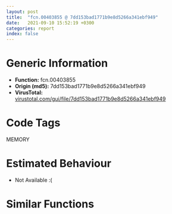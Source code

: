 ```yaml
---
layout: post
title:  "fcn.00403855 @ 7dd153bad1771b9e8d5266a341ebf949"
date:   2021-09-10 15:52:19 +0300
categories: report
index: false
---
```


# Generic Information
- **Function:** fcn.00403855
- **Origin (md5):** 7dd153bad1771b9e8d5266a341ebf949
- **VirusTotal:** [virustotal.com/gui/file/7dd153bad1771b9e8d5266a341ebf949][virustotal_ref]

# Code Tags
<span class="tag" id="MEMORY">MEMORY</span>


# Estimated Behaviour
<ul><li class="bhv-desc" id="na">Not Available :(</li></ul>

# Similar Functions
<script type="text/javascript" src="https://www.gstatic.com/charts/loader.js"></script>
<script type="text/javascript">

    google.charts.load('current', {'packages':['corechart']});
    google.charts.setOnLoadCallback(drawChart);

    function drawChart() {
    var data = new google.visualization.DataTable();
        data.addColumn('number', 'X');
        data.addColumn('number', 'Y');
        data.addColumn({type: 'string', role: 'tooltip', 'p': {'html': true}});
        data.addColumn({'type': 'string', 'role': 'style'});
        
        data.addRows([
    [-134.28419494628906, -178.84022521972656, '<b><a href="/report/fcn.00403855@7dd153bad1771b9e8d5266a341ebf949">fcn.00403855</a><br>@7dd153bad1771b9e8d5266a341ebf949</b><br>', 'point { fill-color: #e0440e; }'],
[42.62270736694336, -234.3578338623047, '<b><a href="/report/fcn.004f8675@ef3a0211d1ddb224667e2aa0d915337b">fcn.004f8675</a><br>@ef3a0211d1ddb224667e2aa0d915337b</b><br>', 'null'],
[194.389404296875, -137.30654907226562, '<b><a href="/report/fcn.00520545@da37d90419c1292c0f16cbfd1f66402d">fcn.00520545</a><br>@da37d90419c1292c0f16cbfd1f66402d</b><br>', 'null'],
[395.5716857910156, 74.832763671875, '<b><a href="/report/fcn.0040f3b6@59aef7c08025d70f84c85db2092fc99e">fcn.0040f3b6</a><br>@59aef7c08025d70f84c85db2092fc99e</b><br>', 'null'],
[3.986980676651001, -66.94634246826172, '<b><a href="/report/fcn.005d3ee5@36725a4ae161c6e8a09f5f34ebd6f2e0">fcn.005d3ee5</a><br>@36725a4ae161c6e8a09f5f34ebd6f2e0</b><br>', 'null'],
[-178.999267578125, -11.552372932434082, '<b><a href="/report/fcn.00403855@8912a6bd1add3d8b86feb51a00252709">fcn.00403855</a><br>@8912a6bd1add3d8b86feb51a00252709</b><br>', 'null'],
[148.2027587890625, 21.273784637451172, '<b><a href="/report/fcn.00407746@a2475448bf4050c1583e1970984a4d00">fcn.00407746</a><br>@a2475448bf4050c1583e1970984a4d00</b><br>', 'null'],
[147.5620574951172, 187.1454315185547, '<b><a href="/report/fcn.005ae9d5@4e8d6f73c8261716f687f8d06429ef4d">fcn.005ae9d5</a><br>@4e8d6f73c8261716f687f8d06429ef4d</b><br>', 'null'],
[-157.46897888183594, 176.61045837402344, '<b><a href="/report/fcn.004038a5@faca7110288761a0f664158c1f6c3986">fcn.004038a5</a><br>@faca7110288761a0f664158c1f6c3986</b><br>', 'null'],
[-39.368934631347656, 248.77365112304688, '<b><a href="/report/fcn.00599555@140d3779c34998b2115004c062b02ca8">fcn.00599555</a><br>@140d3779c34998b2115004c062b02ca8</b><br>', 'null'],
[-22.186800003051758, 93.23567199707031, '<b><a href="/report/fcn.004f8675@a9a3c47f5c08fef0f0f69b66c17916ac">fcn.004f8675</a><br>@a9a3c47f5c08fef0f0f69b66c17916ac</b><br>', 'null'],

        ]);

    var options = {
        title: 'Similarity Plot',
        legend: 'none',
        colors: ['#dedbd9', '#e6693e', '#ec8f6e', '#f3b49f', '#f6c7b6'],
        tooltip: {isHtml: true, trigger: 'both'},
        explorer: {
        actions: ["dragToZoom", "rightClickToReset"],
        },
        chartArea: {
        width: '80%',
        height: '80%'
        },
        width: '100%',
        height: '100%'
    };

    var chart = new google.visualization.ScatterChart(document.getElementById('chart_div'));

    chart.draw(data, options);
    }
    
</script>


<div id="chart_div" style="width: 100%px; height: 100%;"></div>

# Disassembled Code
{% highlight nasm %}

push ebp
mov ebp, esp
push ecx
mov ecx, dword[ebp+8]
push ebx
push esi
push edi
mov esi, dword[ecx+0x10]
mov eax, dword[ecx+8]
xor ebx, ebx
test eax, eax
jl off.b27
shl eax, 1
inc ebx
jmp off.b18
mov eax, ebx
push 0x3f
imul eax, eax, 0x204
pop edx
lea eax, [eax+esi+0x144]
mov dword[ebp-4], eax
mov dword[eax+8], eax
mov dword[eax+4], eax
add eax, 8
dec edx
jne off.b48
mov edi, ebx
push 4
shl edi, 0xf
add edi, dword[ecx+0xc]
push 0x1000
push 0x8000
push edi
call dword[sym.imp.KERNEL32.dll_VirtualAlloc]
test eax, eax
jne off.b99
or eax, 0xffffffff
jmp off.b246
lea edx, [edi+0x7000]
cmp edi, edx
ja off.b169
lea eax, [edi+0x10]
or dword[eax-8], 0xffffffff
or dword[eax+0xfec], 0xffffffff
lea ecx, [eax+0xffc]
mov dword[eax-4], 0xff0
mov dword[eax], ecx
lea ecx, [eax-0x1004]
mov dword[eax+4], ecx
mov dword[eax+0xfe8], 0xff0
add eax, 0x1000
lea ecx, [eax-0x10]
cmp ecx, edx
jbe off.b112
mov eax, dword[ebp-4]
lea ecx, [edi+0xc]
add eax, 0x1f8
push 1
pop edi
mov dword[eax+4], ecx
mov dword[ecx+8], eax
lea ecx, [edx+0xc]
mov dword[eax+8], ecx
mov dword[ecx+4], eax
and dword[esi+ebx*4+0x44], 0
mov dword[esi+ebx*4+0xc4], edi
mov al, byte[esi+0x43]
mov cl, al
inc cl
test al, al
mov eax, dword[ebp+8]
mov byte[esi+0x43], cl
jne off.b230
or dword[eax+4], edi
mov edx, 0x80000000
mov ecx, ebx
shr edx, cl
not edx
and dword[eax+8], edx
mov eax, ebx
pop edi
pop esi
pop ebx
leave
ret

{% endhighlight %}

[virustotal_ref]: https://www.virustotal.com/gui/file/7dd153bad1771b9e8d5266a341ebf949